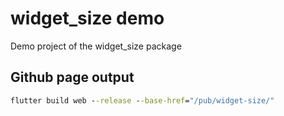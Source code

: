 # widget_size demo

Demo project of the widget_size package

## Github page output
```bat
flutter build web --release --base-href="/pub/widget-size/"
```